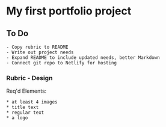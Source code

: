 # My first portfolio project

## To Do

    - Copy rubric to README
    - Write out project needs
    - Expand README to include updated needs, better Markdown
    - Connect git repo to Netlify for hosting

### Rubric - Design

Req'd Elements:

    * at least 4 images
    * title text
    * regular text
    * a logo